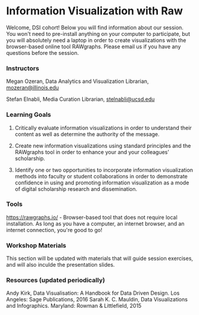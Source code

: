 # Information Visualization with Raw

Welcome, DSI cohort! Below you will find information about our session. You won't need to pre-install anything on your computer to participate, but you will absolutely need a laptop in order to create visualizations with the browser-based online tool RAWgraphs. Please email us if you have any questions before the session.

### Instructors

Megan Ozeran, Data Analytics and Visualization Librarian, mozeran@illinois.edu

Stefan Elnabli, Media Curation Librarian, stelnabli@ucsd.edu

### Learning Goals

1) Critically evaluate information visualizations in order to understand their content as well as determine the authority of the message.

2) Create new information visualizations using standard principles and the RAWgraphs tool in order to enhance your and your colleagues’ scholarship.

3) Identify one or two opportunities to incorporate information visualization methods into faculty or student collaborations in order to demonstrate confidence in using and promoting information visualization as a mode of digital scholarship research and dissemination.

### Tools

https://rawgraphs.io/ - Browser-based tool that does not require local installation. As long as you have a computer, an internet browser, and an internet connection, you're good to go!

### Workshop Materials

This section will be updated with materials that will guide session exercises, and will also inculde the presentation slides.

### Resources (updated periodically)

Andy Kirk, Data Visualisation: A Handbook for Data Driven Design. Los Angeles: Sage Publications, 2016
Sarah K. C. Mauldin, Data Visualizations and Infographics. Maryland: Rowman & Littlefield, 2015
